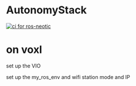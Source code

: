 # AutonomyStack

[![ci for ros-neotic](https://github.com/r-bahrami/AutonomyStack/actions/workflows/main.yml/badge.svg?branch=main)](https://github.com/r-bahrami/AutonomyStack/actions/workflows/main.yml)

# on voxl

 set up the VIO
 
 set up the my_ros_env and wifi station mode and IP
 
 
 

